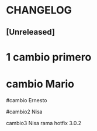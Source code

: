 # CHANGELOG

## [Unreleased]
# 1 cambio primero

# cambio Mario

#cambio Ernesto

#cambio2 Nisa

cambio3 Nisa rama hotfix 3.0.2